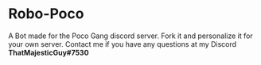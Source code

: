 # Robo-Poco
A Bot made for the Poco Gang discord server. Fork it and personalize it for your own server. Contact me if you have any questions at my Discord 
**ThatMajesticGuy#7530**
